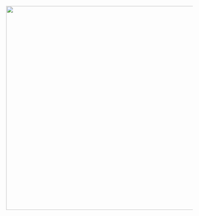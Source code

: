 <p align="middle">
<img src ="https://user-images.githubusercontent.com/105087584/218257921-eb823ab9-e7f3-4aa7-868b-432a0fe2ba0d.png" width="800" height="550" />
</p>
